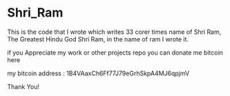 # Shri_Ram
This is the code that I wrote which writes 33 corer times name of Shri Ram, The Greatest Hindu God Shri Ram, in the name of ram I wrote it.


if you Appreciate my work or other projects repo you can donate me bitcoin here

my bitcoin address :  1B4VAaxCh6Ff77J79eGrhSkpA4MJ6qpjmV

Thank You!
